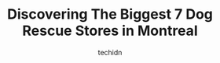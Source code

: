 ---
layout: ampstory
image: https://i0.wp.com/www.auto.or.id/wp-content/uploads/2023/06/berger-blanc-0-montreal-1686322128.png?resize=640,853
author: techidn
featured: false
description: Montreal, Quebec, Canada is a haven for Dog Rescue enthusiasts, boasting an impressive array of 7 top-notch establishments. Whether youre a seasoned connoisseur or simply curious to explore
title: Discovering The Biggest 7 Dog Rescue Stores in Montreal
cover:
   title: Discovering The Biggest 7 Dog Rescue Stores in Montreal
   subtitle: AUTO.OR.ID
   background: https://www.auto.or.id/wp-content/uploads/2023/06/berger-blanc-0-montreal-1686322128.png

pages: 
 - layout: thirds
   top: <h1>#1 Proanima</h1>
   bottom: "<p>My partner and i adopted our beautiful dog Princess there and are so grateful to have her now tanks to Proanima. All the staff there are pretty amazing and are very good </p>"
   background: https://www.auto.or.id/wp-content/uploads/2023/06/berger-blanc-1-montreal-1686322129.jpeg
   backgroundblur: true
 - layout: thirds
   top: <h1>#2 Centre danimaux Nature (Ste-Dorothée)</h1>
   bottom: "<p>960 Chemin Dessertes, Laval, Quebec H7X 3S9, Canada</p>"
   background: https://www.auto.or.id/wp-content/uploads/2023/06/berger-blanc-2-montreal-1686322130.jpeg
   cta:
      link: https://www.auto.or.id/discovering-the-biggest-7-dog-rescue-stores-in-montreal/
      text: Discovering The Biggest 7 Dog Rescue Stores in Montreal
 - layout: thirds
   top: <h1>#3 Nature</h1>
   bottom: "<p>1500 Atwater Ave, Montreal, Quebec H3Z 1X5, Canada</p>"
   background: https://images.unsplash.com/photo-1639928845095-b2c86c3cde80?ixlib=rb-4.0.3&ixid=MnwxMjA3fDB8MHxwaG90by1wYWdlfHx8fGVufDB8fHx8&auto=format&fit=crop&w=640&h=853&q=80
   cta:
      link: https://www.auto.or.id/discovering-the-biggest-7-dog-rescue-stores-in-montreal/
      text: Discovering The Biggest 7 Dog Rescue Stores in Montreal
 - layout: thirds
   top: <h1>#4 Animal Expert Maisonneuve</h1>
   bottom: "<p>1105 Boul. de Maisonneuve E, Montréal, QC H2L 1Z6, Canada</p>"
   background: https://images.unsplash.com/photo-1522266925358-423ceac13bc9?ixlib=rb-4.0.3&ixid=MnwxMjA3fDB8MHxwaG90by1wYWdlfHx8fGVufDB8fHx8&auto=format&fit=crop&w=640&h=853&q=80
   cta:
      link: https://www.auto.or.id/discovering-the-biggest-7-dog-rescue-stores-in-montreal/
      text: Discovering The Biggest 7 Dog Rescue Stores in Montreal
 - layout: thirds
   top: <h1>#5 Le Berger Blanc</h1>
   bottom: "<p>914 Rue Cunard, Laval, QC H7S 2H6, Canada</p>"
   background: https://images.unsplash.com/photo-1626941946705-10e82ef4c533?ixlib=rb-4.0.3&ixid=MnwxMjA3fDB8MHxwaG90by1wYWdlfHx8fGVufDB8fHx8&auto=format&fit=crop&w=640&h=853&q=80
   cta:
      link: https://www.auto.or.id/discovering-the-biggest-7-dog-rescue-stores-in-montreal/
      text: Discovering The Biggest 7 Dog Rescue Stores in Montreal
 - layout: thirds
   top: <h1>#6 SPCA Roussillon</h1>
   bottom: "<p>80 Rue Goodfellow, Delson, QC J5B 1V4, Canada</p>"
   background: https://images.unsplash.com/photo-1653047256226-ab0d16c758d5?ixlib=rb-4.0.3&ixid=MnwxMjA3fDB8MHxwaG90by1wYWdlfHx8fGVufDB8fHx8&auto=format&fit=crop&w=640&h=853&q=80
   cta:
      link: https://www.auto.or.id/discovering-the-biggest-7-dog-rescue-stores-in-montreal/
      text: Discovering The Biggest 7 Dog Rescue Stores in Montreal
 - layout: thirds
   top: <h1>#7 Refuge zen</h1>
   bottom: "<p>5260 Boulevard des Laurentides, Laval, Quebec H7K 2J8, Canada</p>"
   background: https://images.unsplash.com/photo-1582834202430-ddcd18987a61?ixlib=rb-4.0.3&ixid=MnwxMjA3fDB8MHxwaG90by1wYWdlfHx8fGVufDB8fHx8&auto=format&fit=crop&w=640&h=853&q=80
   cta:
      link: https://www.auto.or.id/discovering-the-biggest-7-dog-rescue-stores-in-montreal/
      text: Discovering The Biggest 7 Dog Rescue Stores in Montreal
 - layout: thirds
   middle: Continue reading...
   background: https://images.unsplash.com/photo-1618863099278-75222d755814?ixlib=rb-4.0.3&ixid=MnwxMjA3fDB8MHxwaG90by1wYWdlfHx8fGVufDB8fHx8&auto=format&fit=crop&w=640&h=853&q=80
   cta:
      link: https://www.auto.or.id/discovering-the-biggest-7-dog-rescue-stores-in-montreal/
      text: Discovering The Biggest 7 Dog Rescue Stores in Montreal

---